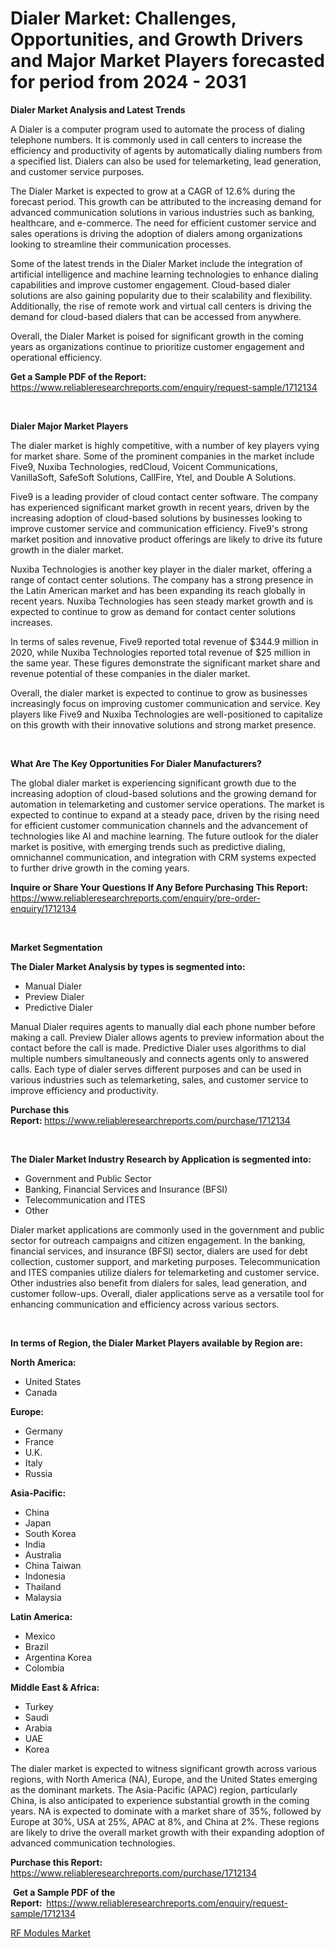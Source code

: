 <p><h1>Dialer Market: Challenges, Opportunities, and Growth Drivers and Major Market Players forecasted for period from 2024 - 2031</h1></p><p><strong>Dialer Market Analysis and Latest Trends</strong></p>
<p><p>A Dialer is a computer program used to automate the process of dialing telephone numbers. It is commonly used in call centers to increase the efficiency and productivity of agents by automatically dialing numbers from a specified list. Dialers can also be used for telemarketing, lead generation, and customer service purposes.</p><p>The Dialer Market is expected to grow at a CAGR of 12.6% during the forecast period. This growth can be attributed to the increasing demand for advanced communication solutions in various industries such as banking, healthcare, and e-commerce. The need for efficient customer service and sales operations is driving the adoption of dialers among organizations looking to streamline their communication processes.</p><p>Some of the latest trends in the Dialer Market include the integration of artificial intelligence and machine learning technologies to enhance dialing capabilities and improve customer engagement. Cloud-based dialer solutions are also gaining popularity due to their scalability and flexibility. Additionally, the rise of remote work and virtual call centers is driving the demand for cloud-based dialers that can be accessed from anywhere.</p><p>Overall, the Dialer Market is poised for significant growth in the coming years as organizations continue to prioritize customer engagement and operational efficiency.</p></p>
<p><strong>Get a Sample PDF of the Report:&nbsp;</strong> <a href="https://www.reliableresearchreports.com/enquiry/request-sample/1712134">https://www.reliableresearchreports.com/enquiry/request-sample/1712134</a></p>
<p>&nbsp;</p>
<p><strong>Dialer Major Market Players</strong></p>
<p><p>The dialer market is highly competitive, with a number of key players vying for market share. Some of the prominent companies in the market include Five9, Nuxiba Technologies, redCloud, Voicent Communications, VanillaSoft, SafeSoft Solutions, CallFire, Ytel, and Double A Solutions.</p><p>Five9 is a leading provider of cloud contact center software. The company has experienced significant market growth in recent years, driven by the increasing adoption of cloud-based solutions by businesses looking to improve customer service and communication efficiency. Five9's strong market position and innovative product offerings are likely to drive its future growth in the dialer market.</p><p>Nuxiba Technologies is another key player in the dialer market, offering a range of contact center solutions. The company has a strong presence in the Latin American market and has been expanding its reach globally in recent years. Nuxiba Technologies has seen steady market growth and is expected to continue to grow as demand for contact center solutions increases.</p><p>In terms of sales revenue, Five9 reported total revenue of $344.9 million in 2020, while Nuxiba Technologies reported total revenue of $25 million in the same year. These figures demonstrate the significant market share and revenue potential of these companies in the dialer market.</p><p>Overall, the dialer market is expected to continue to grow as businesses increasingly focus on improving customer communication and service. Key players like Five9 and Nuxiba Technologies are well-positioned to capitalize on this growth with their innovative solutions and strong market presence.</p></p>
<p>&nbsp;</p>
<p><strong>What Are The Key Opportunities For Dialer Manufacturers?</strong></p>
<p><p>The global dialer market is experiencing significant growth due to the increasing adoption of cloud-based solutions and the growing demand for automation in telemarketing and customer service operations. The market is expected to continue to expand at a steady pace, driven by the rising need for efficient customer communication channels and the advancement of technologies like AI and machine learning. The future outlook for the dialer market is positive, with emerging trends such as predictive dialing, omnichannel communication, and integration with CRM systems expected to further drive growth in the coming years.</p></p>
<p><strong>Inquire or Share Your Questions If Any Before Purchasing This Report:</strong> <a href="https://www.reliableresearchreports.com/enquiry/pre-order-enquiry/1712134">https://www.reliableresearchreports.com/enquiry/pre-order-enquiry/1712134</a></p>
<p>&nbsp;</p>
<p><strong>Market Segmentation</strong></p>
<p><strong>The Dialer Market Analysis by types is segmented into:</strong></p>
<p><ul><li>Manual Dialer</li><li>Preview Dialer</li><li>Predictive Dialer</li></ul></p>
<p><p>Manual Dialer requires agents to manually dial each phone number before making a call. Preview Dialer allows agents to preview information about the contact before the call is made. Predictive Dialer uses algorithms to dial multiple numbers simultaneously and connects agents only to answered calls. Each type of dialer serves different purposes and can be used in various industries such as telemarketing, sales, and customer service to improve efficiency and productivity.</p></p>
<p><strong>Purchase this Report:&nbsp;</strong><a href="https://www.reliableresearchreports.com/purchase/1712134">https://www.reliableresearchreports.com/purchase/1712134</a></p>
<p>&nbsp;</p>
<p><strong>The Dialer Market Industry Research by Application is segmented into:</strong></p>
<p><ul><li>Government and Public Sector</li><li>Banking, Financial Services and Insurance (BFSI)</li><li>Telecommunication and ITES</li><li>Other</li></ul></p>
<p><p>Dialer market applications are commonly used in the government and public sector for outreach campaigns and citizen engagement. In the banking, financial services, and insurance (BFSI) sector, dialers are used for debt collection, customer support, and marketing purposes. Telecommunication and ITES companies utilize dialers for telemarketing and customer service. Other industries also benefit from dialers for sales, lead generation, and customer follow-ups. Overall, dialer applications serve as a versatile tool for enhancing communication and efficiency across various sectors.</p></p>
<p>&nbsp;</p>
<p><strong>In terms of Region, the Dialer Market Players available by Region are:</strong></p>
<p>
    <p> <strong> North America: </strong>
        <ul>
            <li>United States</li>
            <li>Canada</li>
        </ul>
        </p> 
    <p> <strong> Europe: </strong>
        <ul>
            <li>Germany</li>
            <li>France</li>
            <li>U.K.</li>
            <li>Italy</li>
            <li>Russia</li>
        </ul>
        </p> 
    <p> <strong> Asia-Pacific: </strong>
        <ul>
            <li>China</li>
            <li>Japan</li>
            <li>South Korea</li>
            <li>India</li>
            <li>Australia</li>
            <li>China Taiwan</li>
            <li>Indonesia</li>
            <li>Thailand</li>
            <li>Malaysia</li>
        </ul>
        </p> 
    <p> <strong> Latin America: </strong>
        <ul>
            <li>Mexico</li>
            <li>Brazil</li>
            <li>Argentina Korea</li>
            <li>Colombia</li>
        </ul>
        </p> 
    <p> <strong> Middle East & Africa: </strong>
        <ul>
            <li>Turkey</li>
            <li>Saudi</li>
            <li>Arabia</li>
            <li>UAE</li>
            <li>Korea</li>
        </ul>
    </p>
    </p>
<p><p>The dialer market is expected to witness significant growth across various regions, with North America (NA), Europe, and the United States emerging as the dominant markets. The Asia-Pacific (APAC) region, particularly China, is also anticipated to experience substantial growth in the coming years. NA is expected to dominate with a market share of 35%, followed by Europe at 30%, USA at 25%, APAC at 8%, and China at 2%. These regions are likely to drive the overall market growth with their expanding adoption of advanced communication technologies.</p></p>
<p><strong>Purchase this Report: </strong><a href="https://www.reliableresearchreports.com/purchase/1712134">https://www.reliableresearchreports.com/purchase/1712134</a></p>
<p>&nbsp;<strong>Get a Sample PDF of the Report:&nbsp;&nbsp;</strong><a href="https://www.reliableresearchreports.com/enquiry/request-sample/1712134">https://www.reliableresearchreports.com/enquiry/request-sample/1712134</a></p>
<p><strong></strong></p>
<p><p><a href="https://github.com/ChiragRP21/Market-Research-Report-List-3/blob/main/rf-modules-market.md">RF Modules Market</a></p></p>